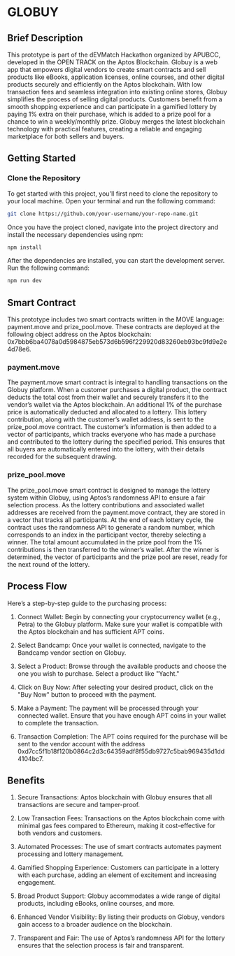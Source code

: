 # GLOBUY

## Brief Description

This prototype is part of the dEVMatch Hackathon organized by APUBCC, developed in the OPEN TRACK on the Aptos Blockchain. Globuy is a web app that empowers digital vendors to create smart contracts and sell products like eBooks, application licenses, online courses, and other digital products securely and efficiently on the Aptos blockchain. With low transaction fees and seamless integration into existing online stores, Globuy simplifies the process of selling digital products. Customers benefit from a smooth shopping experience and can participate in a gamified lottery by paying 1% extra on their purchase, which is added to a prize pool for a chance to win a weekly/monthly prize. Globuy merges the latest blockchain technology with practical features, creating a reliable and engaging marketplace for both sellers and buyers.

## Getting Started

### Clone the Repository

To get started with this project, you'll first need to clone the repository to your local machine. Open your terminal and run the following command:

```bash
git clone https://github.com/your-username/your-repo-name.git
```

Once you have the project cloned, navigate into the project directory and install the necessary dependencies using npm:

```bash
npm install
```

After the dependencies are installed, you can start the development server. Run the following command:

```bash
npm run dev
```

## Smart Contract
This prototype includes two smart contracts written in the MOVE language: payment.move and prize_pool.move. These contracts are deployed at the following object address on the Aptos blockchain: 0x7bbb6ba4078a0d5984875eb573d6b596f229920d83260eb93bc9fd9e2e4d78e6.

### payment.move
The payment.move smart contract is integral to handling transactions on the Globuy platform. When a customer purchases a digital product, the contract deducts the total cost from their wallet and securely transfers it to the vendor’s wallet via the Aptos blockchain. An additional 1% of the purchase price is automatically deducted and allocated to a lottery. This lottery contribution, along with the customer’s wallet address, is sent to the prize_pool.move contract. The customer’s information is then added to a vector of participants, which tracks everyone who has made a purchase and contributed to the lottery during the specified period. This ensures that all buyers are automatically entered into the lottery, with their details recorded for the subsequent drawing.

### prize_pool.move
The prize_pool.move smart contract is designed to manage the lottery system within Globuy, using Aptos’s randomness API to ensure a fair selection process. As the lottery contributions and associated wallet addresses are received from the payment.move contract, they are stored in a vector that tracks all participants. At the end of each lottery cycle, the contract uses the randomness API to generate a random number, which corresponds to an index in the participant vector, thereby selecting a winner. The total amount accumulated in the prize pool from the 1% contributions is then transferred to the winner’s wallet. After the winner is determined, the vector of participants and the prize pool are reset, ready for the next round of the lottery.

## Process Flow

Here’s a step-by-step guide to the purchasing process:

1. Connect Wallet: Begin by connecting your cryptocurrency wallet (e.g., Petra) to the Globuy platform. Make sure your wallet is compatible with the Aptos blockchain and has sufficient APT coins.

2. Select Bandcamp: Once your wallet is connected, navigate to the Bandcamp vendor section on Globuy.
   
3. Select a Product: Browse through the available products and choose the one you wish to purchase. Select a product like "Yacht."
  
4. Click on Buy Now: After selecting your desired product, click on the "Buy Now" button to proceed with the payment. 

5. Make a Payment: The payment will be processed through your connected wallet. Ensure that you have enough APT coins in your wallet to complete the transaction.

6. Transaction Completion: The APT coins required for the purchase will be sent to the vendor account with the address 0xd7cc5f1b18f120b0864c2d3c64359adf8f55db9727c5bab969435d1dd4104bc7.

## Benefits

1. Secure Transactions: Aptos blockchain with Globuy ensures that all transactions are secure and tamper-proof.

2. Low Transaction Fees: Transactions on the Aptos blockchain come with minimal gas fees compared to Ethereum, making it cost-effective for both vendors and customers.

3. Automated Processes: The use of smart contracts automates payment processing and lottery management.

4. Gamified Shopping Experience: Customers can participate in a lottery with each purchase, adding an element of excitement and increasing engagement.

5. Broad Product Support: Globuy accommodates a wide range of digital products, including eBooks, online courses, and more.

6. Enhanced Vendor Visibility: By listing their products on Globuy, vendors gain access to a broader audience on the blockchain.

7. Transparent and Fair: The use of Aptos’s randomness API for the lottery ensures that the selection process is fair and transparent.
